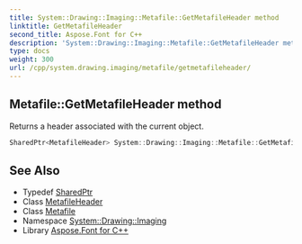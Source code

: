 ```yaml
---
title: System::Drawing::Imaging::Metafile::GetMetafileHeader method
linktitle: GetMetafileHeader
second_title: Aspose.Font for C++
description: 'System::Drawing::Imaging::Metafile::GetMetafileHeader method. Returns a header associated with the current object in C++.'
type: docs
weight: 300
url: /cpp/system.drawing.imaging/metafile/getmetafileheader/
---
```

## Metafile::GetMetafileHeader method


Returns a header associated with the current object.

```cpp
SharedPtr<MetafileHeader> System::Drawing::Imaging::Metafile::GetMetafileHeader()
```

## See Also

* Typedef [SharedPtr](../../../system/sharedptr/)
* Class [MetafileHeader](../../metafileheader/)
* Class [Metafile](../)
* Namespace [System::Drawing::Imaging](../../)
* Library [Aspose.Font for C++](../../../)
